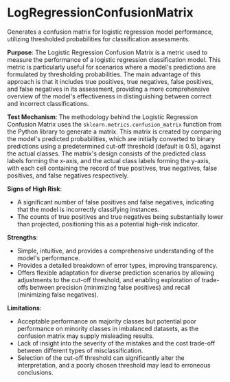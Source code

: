 # LogRegressionConfusionMatrix

Generates a confusion matrix for logistic regression model performance, utilizing thresholded probabilities for
classification assessments.

**Purpose**: The Logistic Regression Confusion Matrix is a metric used to measure the performance of a logistic
regression classification model. This metric is particularly useful for scenarios where a model's predictions are
formulated by thresholding probabilities. The main advantage of this approach is that it includes true positives,
true negatives, false positives, and false negatives in its assessment, providing a more comprehensive overview of
the model's effectiveness in distinguishing between correct and incorrect classifications.

**Test Mechanism**: The methodology behind the Logistic Regression Confusion Matrix uses the
`sklearn.metrics.confusion_matrix` function from the Python library to generate a matrix. This matrix is created by
comparing the model's predicted probabilities, which are initially converted to binary predictions using a
predetermined cut-off threshold (default is 0.5), against the actual classes. The matrix's design consists of the
predicted class labels forming the x-axis, and the actual class labels forming the y-axis, with each cell
containing the record of true positives, true negatives, false positives, and false negatives respectively.

**Signs of High Risk**:
- A significant number of false positives and false negatives, indicating that the model is incorrectly classifying
instances.
- The counts of true positives and true negatives being substantially lower than projected, positioning this as a
potential high-risk indicator.

**Strengths**:
- Simple, intuitive, and provides a comprehensive understanding of the model's performance.
- Provides a detailed breakdown of error types, improving transparency.
- Offers flexible adaptation for diverse prediction scenarios by allowing adjustments to the cut-off threshold, and
enabling exploration of trade-offs between precision (minimizing false positives) and recall (minimizing false
negatives).

**Limitations**:
- Acceptable performance on majority classes but potential poor performance on minority classes in imbalanced
datasets, as the confusion matrix may supply misleading results.
- Lack of insight into the severity of the mistakes and the cost trade-off between different types of
misclassification.
- Selection of the cut-off threshold can significantly alter the interpretation, and a poorly chosen threshold may
lead to erroneous conclusions.